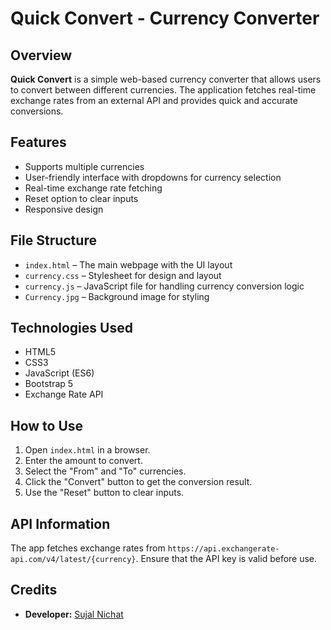 # Quick Convert - Currency Converter  

## Overview  
**Quick Convert** is a simple web-based currency converter that allows users to convert between different currencies. The application fetches real-time exchange rates from an external API and provides quick and accurate conversions.  

## Features  
- Supports multiple currencies  
- User-friendly interface with dropdowns for currency selection  
- Real-time exchange rate fetching  
- Reset option to clear inputs  
- Responsive design  

## File Structure  
- `index.html` – The main webpage with the UI layout  
- `currency.css` – Stylesheet for design and layout  
- `currency.js` – JavaScript file for handling currency conversion logic  
- `Currency.jpg` – Background image for styling  

## Technologies Used  
- HTML5  
- CSS3  
- JavaScript (ES6)  
- Bootstrap 5  
- Exchange Rate API  

## How to Use  
1. Open `index.html` in a browser.  
2. Enter the amount to convert.  
3. Select the "From" and "To" currencies.  
4. Click the "Convert" button to get the conversion result.  
5. Use the "Reset" button to clear inputs.  

## API Information  
The app fetches exchange rates from `https://api.exchangerate-api.com/v4/latest/{currency}`. Ensure that the API key is valid before use.  

## Credits  
- **Developer:** [Sujal Nichat](https://www.linkedin.com/in/sujal-nichat-1811sn/)  